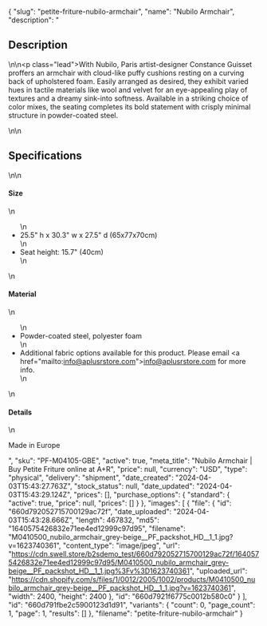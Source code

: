{
  "slug": "petite-friture-nubilo-armchair",
  "name": "Nubilo Armchair",
  "description": "<h2>Description</h2>\n<!-- split -->\n<p class=\"lead\">With Nubilo, Paris artist-designer Constance Guisset proffers an armchair with cloud-like puffy cushions resting on a curving back of upholstered foam. Easily arranged as desired, they exhibit varied hues in tactile materials like wool and velvet for an eye-appealing play of textures and a dreamy sink-into softness. Available in a striking choice of color mixes, the seating completes its bold statement with crisply minimal structure in powder-coated steel.  </p>\n<!-- split -->\n<h2>Specifications</h2>\n<!-- split -->\n<h4>Size</h4>\n<ul>\n<li>25.5\" h x 30.3\" w x 27.5\" d (65x77x70cm)</li>\n<li>Seat height: 15.7\" (40cm)</li>\n</ul>\n<h4>Material</h4>\n<ul>\n<li>Powder-coated steel, polyester foam</li>\n<li>Additional fabric options available for this product. Please email <a href=\"mailto:info@aplusrstore.com\">info@aplusrstore.com</a> for more info.</li>\n</ul>\n<h4>Details</h4>\n<p>Made in Europe</p>",
  "sku": "PF-M04105-GBE",
  "active": true,
  "meta_title": "Nubilo Armchair | Buy Petite Friture online at A+R",
  "price": null,
  "currency": "USD",
  "type": "physical",
  "delivery": "shipment",
  "date_created": "2024-04-03T15:43:27.763Z",
  "stock_status": null,
  "date_updated": "2024-04-03T15:43:29.124Z",
  "prices": [],
  "purchase_options": {
    "standard": {
      "active": true,
      "price": null,
      "prices": []
    }
  },
  "images": [
    {
      "file": {
        "id": "660d792052715700129ac72f",
        "date_uploaded": "2024-04-03T15:43:28.666Z",
        "length": 467832,
        "md5": "1640575426832e71ee4ed12999c97d95",
        "filename": "M0410500_nubilo_armchair_grey-beige__PF_packshot_HD__1_1.jpg?v=1623740361",
        "content_type": "image/jpeg",
        "url": "https://cdn.swell.store/b2sdemo_test/660d792052715700129ac72f/1640575426832e71ee4ed12999c97d95/M0410500_nubilo_armchair_grey-beige__PF_packshot_HD__1_1.jpg%3Fv%3D1623740361",
        "uploaded_url": "https://cdn.shopify.com/s/files/1/0012/2005/1002/products/M0410500_nubilo_armchair_grey-beige__PF_packshot_HD__1_1.jpg?v=1623740361",
        "width": 2400,
        "height": 2400
      },
      "id": "660d7921f6775c0012b580c0"
    }
  ],
  "id": "660d791fbe2c5900123d1d91",
  "variants": {
    "count": 0,
    "page_count": 1,
    "page": 1,
    "results": []
  },
  "filename": "petite-friture-nubilo-armchair"
}